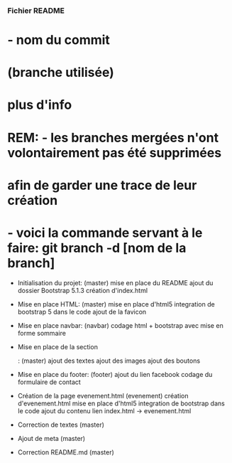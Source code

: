 ### Fichier README
#  - nom du commit
#  (branche utilisée)
#    plus d'info
# REM:  - les branches mergées n'ont volontairement pas été supprimées 
#         afin de garder une trace de leur création
#       - voici la commande servant à le faire: git branch -d [nom de la branch]  

- Initialisation du projet:
(master)
  mise en place du README
  ajout du dossier Bootstrap 5.1.3
  création d'index.html

- Mise en place HTML:
(master)
  mise en place d'html5
  integration de bootstrap 5 dans le code
  ajout de la favicon

- Mise en place navbar:
(navbar)
  codage html + bootstrap avec mise en forme sommaire
  
- Mise en place de la section <main>:
(master)
  ajout des textes
  ajout des images
  ajout des boutons

- Mise en place du footer:
(footer)
  ajout du lien facebook
  codage du formulaire de contact

- Création de la page evenement.html
(evenement)
  création d'evenement.html
  mise en place d'html5
  integration de bootstrap dans le code
  ajout du contenu
  lien index.html -> evenement.html

- Correction de textes
(master)

- Ajout de meta
(master)

- Correction README.md
(master)